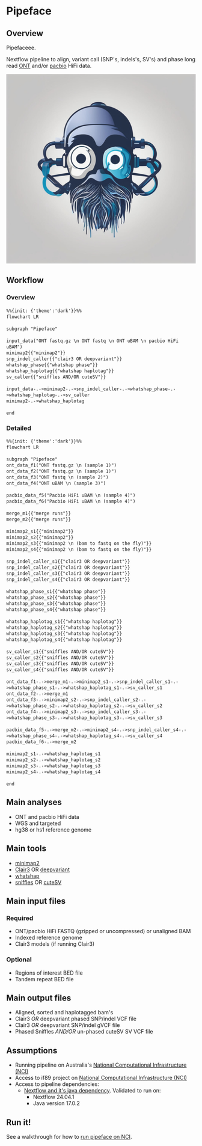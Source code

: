 # Pipeface

## Overview

Pipefaceee.

Nextflow pipeline to align, variant call (SNP's, indels's, SV's) and phase long read [ONT](https://nanoporetech.com/) and/or [pacbio](https://www.pacb.com/) HiFi data.

<p align="center">
    <img src="./images/pipeface.png">

## Workflow

### Overview

```mermaid
%%{init: {'theme':'dark'}}%%
flowchart LR

subgraph "Pipeface"

input_data("ONT fastq.gz \n ONT fastq \n ONT uBAM \n pacbio HiFi uBAM")
minimap2{{"minimap2"}}
snp_indel_caller{{"clair3 OR deepvariant"}}
whatshap_phase{{"whatshap phase"}}
whatshap_haplotag{{"whatshap haplotag"}}
sv_caller{{"sniffles AND/OR cuteSV"}}

input_data-.->minimap2-.->snp_indel_caller-.->whatshap_phase-.->whatshap_haplotag-.->sv_caller
minimap2-.->whatshap_haplotag

end

```

### Detailed

```mermaid
%%{init: {'theme':'dark'}}%%
flowchart LR

subgraph "Pipeface"
ont_data_f1("ONT fastq.gz \n (sample 1)")
ont_data_f2("ONT fastq.gz \n (sample 1)")
ont_data_f3("ONT fastq \n (sample 2)")
ont_data_f4("ONT uBAM \n (sample 3)")

pacbio_data_f5("Pacbio HiFi uBAM \n (sample 4)")
pacbio_data_f6("Pacbio HiFi uBAM \n (sample 4)")

merge_m1{{"merge runs"}}
merge_m2{{"merge runs"}}

minimap2_s1{{"minimap2"}}
minimap2_s2{{"minimap2"}}
minimap2_s3{{"minimap2 \n (bam to fastq on the fly)"}}
minimap2_s4{{"minimap2 \n (bam to fastq on the fly)"}}

snp_indel_caller_s1{{"clair3 OR deepvariant"}}
snp_indel_caller_s2{{"clair3 OR deepvariant"}}
snp_indel_caller_s3{{"clair3 OR deepvariant"}}
snp_indel_caller_s4{{"clair3 OR deepvariant"}}

whatshap_phase_s1{{"whatshap phase"}}
whatshap_phase_s2{{"whatshap phase"}}
whatshap_phase_s3{{"whatshap phase"}}
whatshap_phase_s4{{"whatshap phase"}}

whatshap_haplotag_s1{{"whatshap haplotag"}}
whatshap_haplotag_s2{{"whatshap haplotag"}}
whatshap_haplotag_s3{{"whatshap haplotag"}}
whatshap_haplotag_s4{{"whatshap haplotag"}}

sv_caller_s1{{"sniffles AND/OR cuteSV"}}
sv_caller_s2{{"sniffles AND/OR cuteSV"}}
sv_caller_s3{{"sniffles AND/OR cuteSV"}}
sv_caller_s4{{"sniffles AND/OR cuteSV"}}

ont_data_f1-.->merge_m1-.->minimap2_s1-.->snp_indel_caller_s1-.->whatshap_phase_s1-.->whatshap_haplotag_s1-.->sv_caller_s1
ont_data_f2-.->merge_m1
ont_data_f3-.->minimap2_s2-.->snp_indel_caller_s2-.->whatshap_phase_s2-.->whatshap_haplotag_s2-.->sv_caller_s2
ont_data_f4-.->minimap2_s3-.->snp_indel_caller_s3-.->whatshap_phase_s3-.->whatshap_haplotag_s3-.->sv_caller_s3

pacbio_data_f5-.->merge_m2-.->minimap2_s4-.->snp_indel_caller_s4-.->whatshap_phase_s4-.->whatshap_haplotag_s4-.->sv_caller_s4
pacbio_data_f6-.->merge_m2

minimap2_s1-.->whatshap_haplotag_s1
minimap2_s2-.->whatshap_haplotag_s2
minimap2_s3-.->whatshap_haplotag_s3
minimap2_s4-.->whatshap_haplotag_s4

end

```

## Main analyses

- ONT and pacbio HiFi data
- WGS and targeted
- hg38 or hs1 reference genome

## Main tools

- [minimap2](https://github.com/lh3/minimap2)
- [Clair3](https://github.com/HKU-BAL/Clair3) OR [deepvariant](https://github.com/google/deepvariant)
- [whatshap](https://github.com/whatshap/whatshap)
- [sniffles](https://github.com/fritzsedlazeck/Sniffles) OR [cuteSV](https://github.com/tjiangHIT/cuteSV)

## Main input files

### Required

- ONT/pacbio HiFi FASTQ (gzipped or uncompressed) or unaligned BAM
- Indexed reference genome
- Clair3 models (if running Clair3)

### Optional

- Regions of interest BED file
- Tandem repeat BED file

## Main output files

- Aligned, sorted and haplotagged bam's
- Clair3 *OR* deepvariant phased SNP/indel VCF file
- Clair3 *OR* deepvariant SNP/indel gVCF file
- Phased Sniffles *AND/OR* un-phased cuteSV SV VCF file

## Assumptions

- Running pipeline on Australia's [National Computational Infrastructure (NCI)](https://nci.org.au/)
- Access to if89 project on [National Computational Infrastructure (NCI)](https://nci.org.au/)
- Access to pipeline dependencies:
    - [Nextflow and it's java dependency](https://nf-co.re/docs/usage/installation). Validated to run on:
        - Nextflow 24.04.1
        - Java version 17.0.2

## Run it!

See a walkthrough for how to [run pipeface on NCI](./docs/run_on_nci.md).


